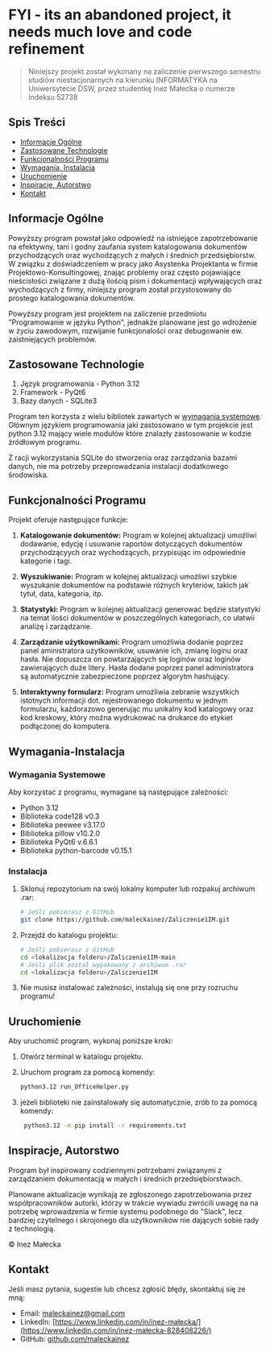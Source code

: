 # FYI - its an abandoned project, it needs much love and code refinement
> Niniejszy projekt został wykonany na zaliczenie pierwszego semestru studiów niestacjonarnych na kierunku INFORMATYKA na Uniwersytecie DSW, przez studentkę Inez Małecka o numerze indeksu 52738

## Spis Treści
* [Informacje Ogólne](#informacje-ogólne)
* [Zastosowane Technologie](#zastosowane-technologie)
* [Funkcjonalności Programu](#funkcjonalności-programu)
* [Wymagania, Instalacja](#wymagania-instalacja)
* [Uruchomienie](#uruchomienie)
* [Inspiracje, Autorstwo](#inspiracje-autorstwo)
* [Kontakt](#kontakt)

<a name="informacje-ogólne"></a>
## Informacje Ogólne
Powyższy program powstał jako odpowiedź na istniejące zapotrzebowanie na efektywny, tani i godny zaufania system katalogowania dokumentów przychodzących oraz wychodzących z małych i średnich przedsiębiorstw. W związku z doświadczeniem w pracy jako Asystenka Projektanta w firmie Projektowo-Konsultingowej, znając problemy oraz często pojawiające nieścisłości związane z dużą ilością pism i dokumentacji wpływających oraz wychodzących z firmy, niniejszy program został przystosowany do prostego katalogowania dokumentów.

Powyższy program jest projektem na zaliczenie przedmiotu "Programowanie w języku Python", jednakże planowane jest go wdrożenie w życiu zawodowym, rozwijanie funkcjonalości oraz debugowanie ew. zaistniejących problemów.

<a name="zastosowane-technologie"></a>
## Zastosowane Technologie

1. Język programowania - Python 3.12
2. Framework - PyQt6
3. Bazy danych - SQLite3

Program ten korzysta z wielu bibliotek zawartych w [wymagania systemowe](#Wymagania-Instalacja). Głównym językiem programowania jaki zastosowano w tym projekcie jest python 3.12 mający wiele modułów które znalazły zastosowanie w kodzie źródłowym programu.

Z racji wykorzystania SQLite do stworzenia oraz zarządzania bazami danych, nie ma potrzeby przeprowadzania instalacji dodatkowego środowiska.

<a name="funkcjonalności-programu"></a>
## Funkcjonalności Programu

Projekt oferuje następujące funkcje:

1. **Katalogowanie dokumentów:** Program w kolejnej aktualizacji umożliwi dodawanie, edycję i usuwanie raportów dotyczących dokumentów przychodzącyych oraz wychodzących, przypisując im odpowiednie kategorie i tagi.

2. **Wyszukiwanie:** Program w kolejnej aktualizacji umożliwi szybkie wyszukanie dokumentów na podstawie różnych kryteriów, takich jak tytuł, data, kategoria, itp.

3. **Statystyki:** Program w kolejnej aktualizacji generować będzie statystyki na temat ilości dokumentów w poszczególnych kategoriach, co ułatwii analizę i zarządzanie.

4. **Zarządzanie użytkownikami:** Program umożliwia dodanie poprzez panel aministratora użytkowników, usuwanie ich, zmianę loginu oraz hasła. Nie dopuszcza on powtarzających się loginów oraz loginów zawierających duże litery. Hasła dodane poprzez panel administratora są automatycznie zabezpieczone poprzez algorytm hashujący.

5. **Interaktywny formularz:** Program umożliwia zebranie wszystkich istotnych informacji dot. rejestrowanego dokumentu w jednym formularzu, każdorazowo generując mu unikalny kod katalogowy oraz kod kreskowy, który można wydrukować na drukarce do etykiet podłączonej do komputera. 

<a name="wymagania-instalacja"></a>
## Wymagania-Instalacja

### Wymagania Systemowe

Aby korzystać z programu, wymagane są następujące zależności:

- Python 3.12
- Biblioteka code128 v0.3
- Biblioteka peewee v3.17.0
- Biblioteka pillow v10.2.0
- Biblioteka PyQt6 v.6.6.1
- Biblioteka python-barcode v0.15.1


### Instalacja

1. Sklonuj repozytorium na swój lokalny komputer lub rozpakuj archiwum .rar:

    ```bash
    # Jeśli pobierasz z GitHub
    git clone https://github.com/maleckainez/Zaliczenie1IM.git
    ```

2. Przejdź do katalogu projektu:

    ```bash
    # Jeśli pobierasz z GitHub
    cd <lokalizacja folderu>/Zaliczenie1IM-main
    # Jeśli plik został wypakowany z archiwum .rar
    cd <lokalizacja folderu>/Zaliczenie1IM
    ```

3. Nie musisz instalować zależności, instalują się one przy rozruchu programu!

<a name="uruchomienie"></a>
## Uruchomienie

Aby uruchomić program, wykonaj poniższe kroki:

1. Otwórz terminal w katalogu projektu.

2. Uruchom program za pomocą komendy:

    ```bash
    python3.12 run_OfficeHelper.py
    ```

3. jeżeli biblioteki nie zainstalowały się automatycznie, zrób to za pomocą komendy:
   
   ```bash
    python3.12 -m pip install -r requirements.txt
    ```

<a name="inspiracje-autorstwo"></a>
## Inspiracje, Autorstwo

Program był inspirowany codziennymi potrzebami związanymi z zarządzaniem dokumentacją w małych i średnich przedsiębiorstwach. 

Planowane aktualizacje wynikają ze zgłoszonego zapotrzebowania przez współpracowników autorki, którzy w trakcie wywiadu zwrócili uwagę na na potrzebę wprowadzenia w firmie systemu podobnego do "Slack", lecz bardziej czytelnego i skrojonego dla użytkowników nie dających sobie rady z technologią.

&copy; Inez Małecka

<a name="kontakt"></a>
## Kontakt

Jeśli masz pytania, sugestie lub chcesz zgłosić błędy, skontaktuj się ze mną:

- Email: [maleckainez@gmail.com](mailto:maleckainez@gmail.com)
- LinkedIn: [https://www.linkedin.com/in/inez-małecka/](https://www.linkedin.com/in/inez-małecka-828408226/)
- GitHub: [github.com/maleckainez](https://github.com/maleckainez)
